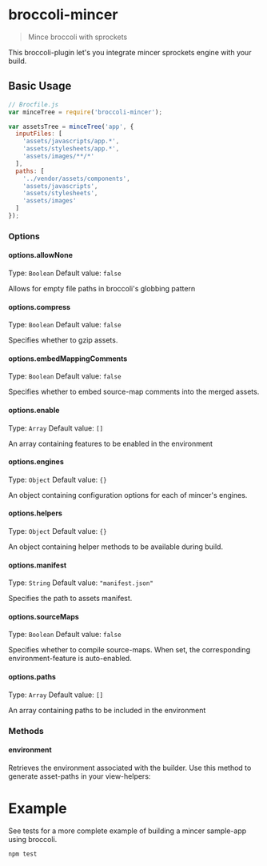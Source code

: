 broccoli-mincer
===============

> Mince broccoli with sprockets

This broccoli-plugin let's you integrate mincer sprockets engine with your build.

Basic Usage
-----------

```js
// Brocfile.js
var minceTree = require('broccoli-mincer');

var assetsTree = minceTree('app', {
  inputFiles: [
    'assets/javascripts/app.*',
    'assets/stylesheets/app.*',
    'assets/images/**/*'
  ],
  paths: [
    '../vendor/assets/components', 
    'assets/javascripts', 
    'assets/stylesheets', 
    'assets/images'
  ]
});
```


### Options

#### options.allowNone
Type: `Boolean`
Default value: `false`

Allows for empty file paths in broccoli's globbing pattern

#### options.compress
Type: `Boolean`
Default value: `false`

Specifies whether to gzip assets.

#### options.embedMappingComments
Type: `Boolean`
Default value: `false`

Specifies whether to embed source-map comments into the merged assets.

#### options.enable
Type: `Array`
Default value: `[]`

An array containing features to be enabled in the environment

#### options.engines
Type: `Object`
Default value: `{}`

An object containing configuration options for each of mincer's engines.

#### options.helpers
Type: `Object`
Default value: `{}`

An object containing helper methods to be available during build.

#### options.manifest
Type: `String`
Default value: `"manifest.json"`

Specifies the path to assets manifest.

#### options.sourceMaps
Type: `Boolean`
Default value: `false`

Specifies whether to compile source-maps. When set, the corresponding environment-feature is auto-enabled.

#### options.paths
Type: `Array`
Default value: `[]`

An array containing paths to be included in the environment

### Methods

#### environment
Retrieves the environment associated with the builder. Use this method to generate asset-paths in your view-helpers: 


Example
=======

See tests for a more complete example of building a mincer sample-app using broccoli.

```cli
npm test
```


